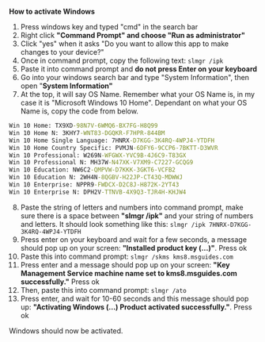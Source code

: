 **How to activate Windows**
1. Press windows key and typed "cmd" in the search bar
2. Right click **"Command Prompt" and choose "Run as administrator"**
3. Click "yes" when it asks "Do you want to allow this app to make changes to your device?"
4. Once in command prompt, copy the following text: `slmgr /ipk`
5. Paste it into command prompt and **do not press Enter on your keyboard**
6. Go into your windows search bar and type "System Information", then open "**System Information"**
7. At the top, it will say OS Name. Remember what your OS Name is, in my case it is "Microsoft Windows 10 Home". Dependant on what your OS Name is, copy the code from below.

```cmd
Win 10 Home: TX9XD-98N7V-6WMQ6-BX7FG-H8Q99  
Win 10 Home N: 3KHY7-WNT83-DGQKR-F7HPR-844BM  
Win 10 Home Single Language: 7HNRX-D7KGG-3K4RQ-4WPJ4-YTDFH  
Win 10 Home Country Specific: PVMJN-6DFY6-9CCP6-7BKTT-D3WVR  
Win 10 Professional: W269N-WFGWX-YVC9B-4J6C9-T83GX  
Win 10 Professional N: MH37W-N47XK-V7XM9-C7227-GCQG9  
Win 10 Education: NW6C2-QMPVW-D7KKK-3GKT6-VCFB2  
Win 10 Education N: 2WH4N-8QGBV-H22JP-CT43Q-MDWWJ  
Win 10 Enterprise: NPPR9-FWDCX-D2C8J-H872K-2YT43  
Win 10 Enterprise N: DPH2V-TTNVB-4X9Q3-TJR4H-KHJW4
```

8. Paste the string of letters and numbers into command prompt, make sure there is a space between **"slmgr /ipk"** and your string of numbers and letters. It should look something like this: `slmgr /ipk 7HNRX-D7KGG-3K4RQ-4WPJ4-YTDFH`
9. Press enter on your keyboard and wait for a few seconds, a message should pop up on your screen: **"Installed product key (...)"**. Press ok
10. Paste this into command prompt: `slmgr /skms kms8.msguides.com`
11. Press enter and a message should pop up on your screen: **"Key Management Service machine name set to kms8.msguides.com successfully."** Press ok
12. Then, paste this into command prompt: `slmgr /ato`
13. Press enter, and wait for 10-60 seconds and this message should pop up: **"Activating Windows (...) Product activated successfully."**. Press ok

Windows should now be activated.